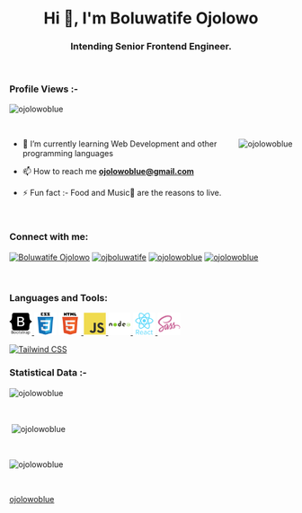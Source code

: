 <h1 align="center">Hi 👋, I'm Boluwatife Ojolowo</h1>
<h3 align="center">Intending Senior Frontend Engineer.</h3>

<br>

<p align="right"> <h3>Profile Views :-</h3> <img src="https://komarev.com/ghpvc/?username=ojolowoblue&label=Profile%20views&color=0e75b6&style=flat"
    alt="ojolowoblue" /> 
  </p>

<br>

<p><img align="right" src="https://github.com/ojolowoblue/ojolowoblue/blob/main/animation_500_kxa883sd.gif" alt="ojolowoblue" /></p>


- 🌱 I’m currently learning Web Development and other programming languages

- 📫 How to reach me **ojolowoblue@gmail.com**

- ⚡ Fun fact :- Food and Music🎵 are the reasons to live.

<br>

<h3 align="left">Connect with me:</h3>
<p align="left">
  <a href="https://www.linkedin.com/in/ojolowo-boluwatife/" target="blank"><img align="center"
      src="https://raw.githubusercontent.com/rahuldkjain/github-profile-readme-generator/master/src/images/icons/Social/linked-in-alt.svg"
      alt="Boluwatife Ojolowo" height="30" width="40" /></a>
  <a href="https://instagram.com/ojboluwatife" target="blank"><img align="center"
      src="https://raw.githubusercontent.com/rahuldkjain/github-profile-readme-generator/master/src/images/icons/Social/instagram.svg"
      alt="ojboluwatife" height="30" width="40" /></a>
  <a href="https://www.hackerrank.com/ojolowoblue" target="blank"><img align="center"
      src="https://raw.githubusercontent.com/rahuldkjain/github-profile-readme-generator/master/src/images/icons/Social/hackerrank.svg"
      alt="ojolowoblue" height="30" width="40" /></a>
 <a href="https://twitter.com/ojolowoblue" target="blank"><img align="center"
      src="https://raw.githubusercontent.com/rahuldkjain/github-profile-readme-generator/master/src/images/icons/Social/twitter.svg"
      alt="ojolowoblue" height="30" width="40" /></a>
</p>

<br>

<h3 align="left">Languages and Tools:</h3>
<p align="left"> <a href="https://developer.android.com" target="_blank" rel="noreferrer"> 
    <img src="https://raw.githubusercontent.com/devicons/devicon/master/icons/bootstrap/bootstrap-plain-wordmark.svg"
      alt="bootstrap" width="40" height="40" /> </a> <img
      src="https://raw.githubusercontent.com/devicons/devicon/master/icons/css3/css3-original-wordmark.svg" alt="css3"
      width="40" height="40" /> </a> <a href="https://www.w3.org/html/" target="_blank" rel="noreferrer"> <img
      src="https://raw.githubusercontent.com/devicons/devicon/master/icons/html5/html5-original-wordmark.svg"
      alt="html5" width="40" height="40" /> </a> </a>
      <a href="https://developer.mozilla.org/en-US/docs/Web/JavaScript" target="_blank"
    rel="noreferrer"> <img
      src="https://raw.githubusercontent.com/devicons/devicon/master/icons/javascript/javascript-original.svg"
      alt="javascript" width="40" height="40" /> </a> <a href="https://nodejs.org" target="_blank" rel="noreferrer"> <img
      src="https://raw.githubusercontent.com/devicons/devicon/master/icons/nodejs/nodejs-original-wordmark.svg"
      alt="nodejs" width="40" height="40" /> </a>  <a href="https://reactjs.org/" target="_blank" rel="noreferrer"> <img
      src="https://raw.githubusercontent.com/devicons/devicon/master/icons/react/react-original-wordmark.svg"
      alt="react" width="40" height="40" /> </a>
       <a href="https://sass-lang.com" target="_blank" rel="noreferrer"> <img
      src="https://raw.githubusercontent.com/devicons/devicon/master/icons/sass/sass-original.svg" alt="sass" width="40"
      height="40" /> </a> </p>
        <a href="https://tailwindcss.com" target="_blank">
    <picture>
      <source media="(prefers-color-scheme: dark)" srcset="https://raw.githubusercontent.com/tailwindlabs/tailwindcss/HEAD/.github/logo-dark.svg">
      <source media="(prefers-color-scheme: light)" srcset="https://raw.githubusercontent.com/tailwindlabs/tailwindcss/HEAD/.github/logo-light.svg">
      <img alt="Tailwind CSS" src="https://raw.githubusercontent.com/tailwindlabs/tailwindcss/HEAD/.github/logo-light.svg" width="350" height="70" style="max-width: 100%;">
    </picture>
  </a>

<br>

<h3>Statistical Data :-</h3>
<p><img align="center"
    src="https://github-readme-stats.vercel.app/api/top-langs?username=ojolowoblue&show_icons=true&locale=en&bg_color=0d1117&text_color=ffffff&layout=compact"
    alt="ojolowoblue" 
    bg_color=#808080/></p>

<br>

<p>&nbsp;<img align="center" src="https://github-readme-stats.vercel.app/api?username=ojolowoblue&show_icons=true&locale=en&bg_color=0d1117&text_color=ffffff&repo=ojolowoblue"
    alt="ojolowoblue" /></p>

<br>

<p><img align="center" src="https://github-readme-streak-stats.herokuapp.com/?user=ojolowoblue&theme=dark&background=0d1117&date_format=M%20j%5B%2C%20Y%5D" alt="ojolowoblue" /></p>
      
<p align="left"> <a href="https://twitter.com/" target="blank"><img
      src="https://img.shields.io/twitter/follow/?logo=twitter&style=for-the-badge" alt="" /></a> </p>

[ojolowoblue](https://github.com/ojolowoblue)

